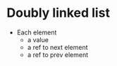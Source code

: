 # Doubly linked list

- Each element
    - a value
    - a ref to next element
    - a ref to prev element
